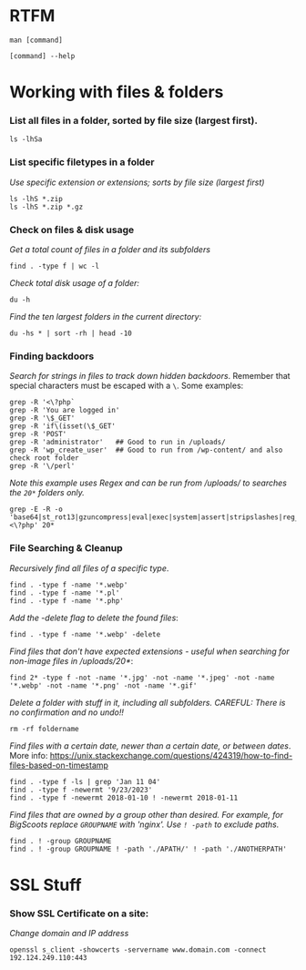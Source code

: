 # RTFM
```
man [command]
```

```
[command] --help
```

# Working with files & folders

### List all files in a folder, sorted by file size (largest first).
```
ls -lhSa
```

### List specific filetypes in a folder
_Use specific extension or extensions; sorts by file size (largest first)_
```
ls -lhS *.zip
ls -lhS *.zip *.gz
```

### Check on files & disk usage
_Get a total count of files in a folder and its subfolders_
```
find . -type f | wc -l
```
_Check total disk usage of a folder:_
```
du -h
```
_Find the ten largest folders in the current directory:_
```
du -hs * | sort -rh | head -10
```

### Finding backdoors
_Search for strings in files to track down hidden backdoors_. Remember that special characters must be escaped with a `\`. Some examples:
```
grep -R '<\?php`
grep -R 'You are logged in'
grep -R '\$_GET'
grep -R 'if\(isset(\$_GET'
grep -R 'POST'
grep -R 'administrator'   ## Good to run in /uploads/
grep -R 'wp_create_user'  ## Good to run from /wp-content/ and also check root folder
grep -R '\/perl'
```
_Note this example uses Regex and can be run from /uploads/ to searches the `20*` folders only._
```
grep -E -R -o 'base64|st_rot13|gzuncompress|eval|exec|system|assert|stripslashes|reg_replace|move_uploaded_file|<\?php' 20*
```

### File Searching & Cleanup
_Recursively find all files of a specific type_.
```
find . -type f -name '*.webp'
find . -type f -name '*.pl'
find . -type f -name '*.php'
```
_Add the -delete flag to delete the found files_:
```
find . -type f -name '*.webp' -delete
```
_Find files that don't have expected extensions - useful when searching for non-image files in /uploads/20*_:
```
find 2* -type f -not -name '*.jpg' -not -name '*.jpeg' -not -name '*.webp' -not -name '*.png' -not -name '*.gif'
```
_Delete a folder with stuff in it, including all subfolders. CAREFUL: There is no confirmation and no undo!!_
```
rm -rf foldername
```
_Find files with a certain date, newer than a certain date, or between dates_. More info:
https://unix.stackexchange.com/questions/424319/how-to-find-files-based-on-timestamp
```
find . -type f -ls | grep 'Jan 11 04'
find . -type f -newermt '9/23/2023'
find . -type f -newermt 2018-01-10 ! -newermt 2018-01-11 
```
_Find files that are owned by a group other than desired. For example, for BigScoots replace `GROUPNAME` with 'nginx'. Use `! -path` to exclude paths._
```
find . ! -group GROUPNAME 
find . ! -group GROUPNAME ! -path './APATH/' ! -path './ANOTHERPATH'
```

# SSL Stuff

### Show SSL Certificate on a site:
_Change domain and IP address_
```
openssl s_client -showcerts -servername www.domain.com -connect 192.124.249.110:443
```
